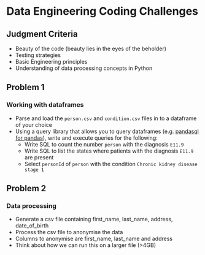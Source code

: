 # Data Engineering Coding Challenges

## Judgment Criteria

- Beauty of the code (beauty lies in the eyes of the beholder)
- Testing strategies
- Basic Engineering principles
- Understanding of data processing concepts in Python

## Problem 1

### Working with dataframes

- Parse and load the `person.csv` and `condition.csv` files in to a dataframe of your choice
- Using a query library that allows you to query dataframes (e.g. [pandasql for pandas](https://pypi.org/project/pandasql/)), write and execute queries for the following:
  - Write SQL to count the number `person` with the diagnosis `E11.9`
  - Write SQL to list the states where patients with the diagnosis `E11.9` are present
  - Select `personId` of `person` with the condition `Chronic kidney disease stage 1`

## Problem 2

### Data processing

- Generate a csv file containing first_name, last_name, address, date_of_birth
- Process the csv file to anonymise the data
- Columns to anonymise are first_name, last_name and address
- Think about how we can run this on a larger file (>4GB)
